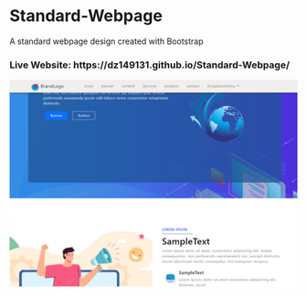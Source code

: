 # Standard-Webpage
A standard webpage design created with Bootstrap
<h3> Live Website: https://dz149131.github.io/Standard-Webpage/ </h3>
<img src="webdisplay.PNG"></img>
